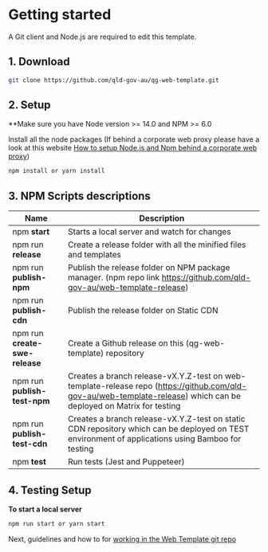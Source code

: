 # Getting started

A Git client and Node.js are required to edit this template.

## 1. Download

```bash
git clone https://github.com/qld-gov-au/qg-web-template.git
```

## 2. Setup

**Make sure you have Node version >= 14.0 and NPM >= 6.0

Install all the node packages (If behind a corporate web proxy please have a look at this website [How to setup Node.js and Npm behind a corporate web proxy](https://jjasonclark.com/how-to-setup-node-behind-web-proxy))
```bash
npm install or yarn install
```
## 3. NPM Scripts descriptions
| Name        | Description     |
| ------------- | ------------- |
| npm **start**  | Starts a local server and watch for changes
| npm run **release**  | Create a release folder with all the minified files and templates |
| npm run **publish-npm** | Publish the release folder on NPM package manager. (npm repo link https://github.com/qld-gov-au/web-template-release) |
| npm run **publish-cdn** | Publish the release folder on Static CDN      |
| npm run **create-swe-release**  | Create a Github release on this (qg-web-template) repository      |
| npm run **publish-test-npm** | Creates a branch release-vX.Y.Z-test on web-template-release repo (https://github.com/qld-gov-au/web-template-release) which can be deployed on Matrix for testing    |
| npm run **publish-test-cdn** | Creates a branch release-vX.Y.Z-test on static CDN repository which can be deployed on TEST environment of applications using Bamboo for testing
| npm **test** | Run tests (Jest and Puppeteer)

## 4. Testing Setup

**To start a local server**
```bash
npm run start or yarn start
```

Next, guidelines and how to for [working in the Web Template git repo](git.md)
